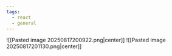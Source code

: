 ```yaml
---
tags:
  - react
  - general
---
```


![[Pasted image 20250817200922.png|center]]
![[Pasted image 20250817201130.png|center]]